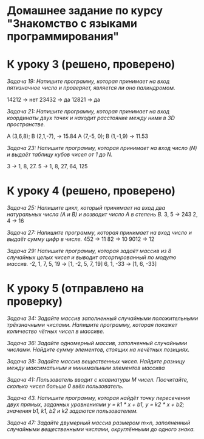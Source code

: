 
# Домашнее задание по курсу "Знакомство с языками программирования"

# К уроку 3 (решено, проверено)
*Задача 19: Напишите программу, которая принимает на вход пятизначное число и проверяет, является ли оно палиндромом.*

14212 -> нет
23432 -> да
12821 -> да


*Задача 21: Напишите программу, которая принимает на вход координаты двух точек и находит расстояние между ними в 3D пространстве.*

A (3,6,8); B (2,1,-7), -> 15.84
A (7,-5, 0); B (1,-1,9) -> 11.53


*Задача 23: Напишите программу, которая принимает на вход число (N) и выдаёт таблицу кубов чисел от 1 до N.*

3 -> 1, 8, 27.
5 -> 1, 8, 27, 64, 125

# К уроку 4 (решено, проверено)

*Задача 25: Напишите цикл, который принимает на вход два натуральных числа (A и B) и возводит число A в степень B.*
3, 5 -> 243
2, 4 -> 16

*Задача 27: Напишите программу, которая принимает на вход число и выдаёт сумму цифр в числе.*
452 -> 11
82 -> 10
9012 -> 12

*Задача 29: Напишите программу, которая задаёт массив из 8 случайных целых чисел и выводит отсортированный по модулю массив.*
-2, 1, 7, 5, 19 -> [1, -2, 5, 7, 19]
6, 1, -33 -> [1, 6, -33]

# К уроку 5 (отправлено на проверку)
*Задача 34: Задайте массив заполненный случайными положительными трёхзначными числами. Напишите программу, которая покажет количество чётных чисел в массиве.*

*Задача 36: Задайте одномерный массив, заполненный случайными числами. Найдите сумму элементов, стоящих на нечётных позициях.*

*Задача 38: Задайте массив вещественных чисел. Найдите разницу между максимальным и минимальным элементов массива*

*Задача 41: Пользователь вводит с клавиатуры M чисел. Посчитайте, сколько чисел больше 0 ввёл пользователь.*

*Задача 43. Напишите программу, которая найдёт точку пересечения двух прямых, заданных уравнениями y = k1 * x + b1, y = k2 * x + b2; значения b1, k1, b2 и k2 задаются пользователем.*

*Задача 47: Задайте двумерный массив размером m×n, заполненный случайными вещественными числами, округлёнными до одного знака.*
